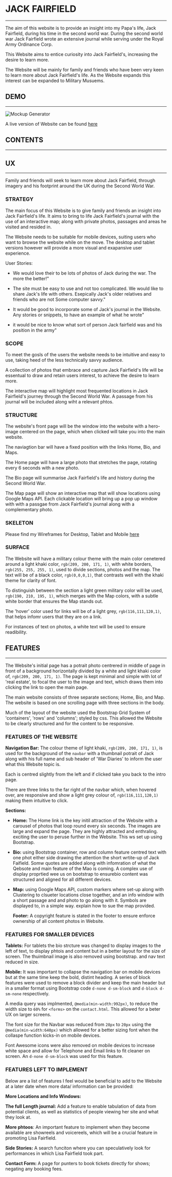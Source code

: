 # JACK FAIRFIELD

---

The aim of this website is to provide an insight into my Papa's life,
Jack Fairfield, during his time in the second world war. During the second world war
Jack Fairfield wrote an extensive journal while serving
under the Royal Army Ordinance Corp. 

This Website aims to entice curiosity into Jack Fairfield's, increasing
the desire to learn more.

The Website will be mainly for family and friends who have been very keen
to learn more about Jack Fairfield's life. As the Website expands
this interest can be expanded to Military Musuems.

## DEMO

---

![Mockup Generator](/documentation/readme/mockup-generator.png/)

A live version of Website can be found
[here](https://bealby.github.io/Milestone-Project-2/)

## CONTENTS

---

## UX

---

Family and friends will seek to learn more about Jack Fairfield,
through imagery and his footprint around the UK during the
Second World War. 

### STRATEGY

The main focus of this Website is to give family and friends
an insight into Jack Fairfield's life. It aims to
bring to life Jack Fairfield's journal with
the use of an interactive map; along with private
photos, passages and areas he visited
and resided in.

The Website needs to be suitable for mobile devices,
suiting users who want to browse the website while on
the move. The desktop and tablet versions however
will provide a more visual and exapansive user experience.

User Stories:

- We would love their to be lots of photos of Jack during the war. The more the better!"

- The site must be easy to use and not too complicated. We would like to share Jack's life with others. Esepically Jack's older relatives and friends who are not Some
computer savvy." 

- It would be good to incorporate some of Jack's journal in the Website. Any stories or snippets, to have an example of what he wrote"

- it would be nice to know what sort of person Jack fairfield was and his position in the army"

### SCOPE

To meet the gosls of the users the website needs to be
intuitive and easy to use, taking heed of the less
technically savvy audience.

A collection of photos that embrace and capture Jack
Fairfield's life will be essentual to draw
and retain users interest, to achieve the desire to learn more.

The interactive map will highlight most frequented locations in Jack
Fairfield's journey through the Second World War. A passage from his journal will be included along wiht a relevant phtos.


### STRUCTURE

The website's front page will be the window into the website
with a hero-image centered on the page, which when clicked will
take you into the main website.

The naviagtion bar will have a fixed position with the
links Home, Bio, and Maps.

The Home page will have a large photo that stretches the page,
rotating every 6 seconds with a new photo.

The Bio page will summarise Jack Fairfield's life and history
during the Second World War.

The Map page will show an interactive map that will show locations
using Google Maps API. Each clickable location will bring up a pop
up window with with a passgae from Jack Fairfield's journal
along with a complementary photo.

### SKELETON

Please find my Wireframes for Desktop, Tablet and Mobile
[here](https://github.com/Bealby/Milestone-Project-2/blob/master/documentation/wireframes/jack-fairfield-wireframes.pdf)

### SURFACE

The Website will have a military colour theme with the main color cenetered around a light khaki color, `rgb(209, 200, 171, 1)`,
with white borders, `rgb(255, 255, 255, 1)`, used to divide sections, photos and the map. The text will be of a black color, 
`rgb(0,0,0,1)`, that contrasts well with the khaki theme for clarity of font. 

To distinguish between the section a light green military color will be used, `rgb(190, 210, 195, 1)`, which merges with the Map colors,
with a subtle white border that ensures the Map stands out. 

The 'hover' color used for links will be of a light grey, `rgb(116,111,120,1)`, that helps infomr users that they are on a link. 

For instances of text on photos, a white text will be used to ensure readibility.


## FEATURES

---

The Website's initial page has a potrait photo centrered in middle of page
in front of a background horizontally divided by a white and light khaki
color of, `rgb(209, 200, 171, 1)`. The page is kept minimal and simple with 
lot of 'real estate', to focal the user to the image and text, which draws them
into clicking the link to open the main page.

The main website consists of three separate sections; Home, Bio, and Map. The
website is based on one scrolling page with three sections in the body.

Much of the layout of the website used the Bootstrap Grid System of 'containers',
'rows' and 'columns'; styled by css. This allowed the Website to be clearly
structured and for the content to be responsive.

### FEATURES OF THE WEBSITE

**Navigation Bar:** The colour theme of light khaki, `rgb(209, 200, 171, 1)`, is used
for the background of the `navbar` with a thumbnail potrait of Jack along with his full name
and sub header of 'War Diaries' to inform the user what this Website topic is.

Each is centred slightly from the left and if clicked take you back to the intro page. 

There are three links to the far right of the navbar which, when hovered over, are responsive and show a light grey colour of, `rgb(116,111,120,1)` 
making them intuitive to click. 

**Sections:**

- **Home:** The Home link is the key initil attraction of the Website with a carousel of photos that loop round every six seconds.
The images are large and expand the page. They are highly attracted and enthraling. exciting the user to peruse further in the Website.
This ws set up using Bootstrap. 

- **Bio:** using Bootstrap container, row and column feature centred text with one phot either side drawing the attention the short wrtite-up of Jack Faifield.
Somw quotes are added along with infomration of what the Qebsote and main feature of the Mao is coming. A complex use of display proprtied wee us on bootstrap to ensurebio content was
structured and aligned for all different devices.

- **Map:** using Google Maps API, custom markers where set-up along with Clustering to clsueter locations close together, and an info window with a short passage and
and photo to go along with it. Symbols are displayed to, in a simple way. explain how to sue the map provided.

  **Footer:** A copyright feature is stated in the footer to ensure enforce ownership of all content photos in Website. 

### FEATURES FOR SMALLER DEVICES

**Tablets:** For tablets the bio strcture was changed to display images to the left of text, to display phtois and content but in a better layout for the size of screen.
The thuimbnail image is also removed using bootstrap. and nav text reduced in size. 

**Mobile:** It was important to collapse the navigation bar on mobile devices but
  at the same time keep the bold, distint heading. A series of block features were
  used to remove a block divider and keep the main header but in a smaller format
  using Bootstrap code `d-none d-sm-block` and `d-block d-sm-none` respectively.

  A media query was implmented, `@media(min-width:992px)`, to reduce the width size
  to `60%` for `<forms>` on the `contact.html`. This allowed for a beter UX on
  larger screens.

  The font size for the Navbar was reduced from `28px` to `20px` using the
  `@media(min-width:640px)` which allowed for a better sizing font
  when the collaspe function kicks-in on mobile devices.

  Font Awesome icons were also removed on mobile devices to increase white space
  and allow for Telephone and Email links to fit cleaner on screen. An
  `d-none d-sm-block` was used for this feature.

### FEATURES LEFT TO IMPLEMENT

Below are a list of features I feel would be beneficial to add to the Website
at a later date when more data/ information can be provided:

**More Locations and Info Windows:** 

**The full Length journal:** Add a feature to enable tabulation of data from potential
clients, as well as statistics of people viewing her site and what they look at.

**More phtoos**: An important feature to implement when they become
available are showreels and voicereels, which will be a crucial feature
in promoting Lisa Fairfield.

**Side Stories:** A search funciton where you can speculatively look for
performances in which Lisa Fairfield took part.

**Contact Form:** A page for punters to book tickets directly for shows;
negating any booking fees.





